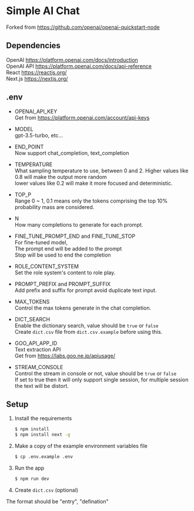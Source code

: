 
Simple AI Chat
==============

Forked from https://github.com/openai/openai-quickstart-node  


Dependencies
------------

OpenAI https://platform.openai.com/docs/introduction  
OpenAI API https://platform.openai.com/docs/api-reference  
React https://reactjs.org/  
Next.js https://nextjs.org/  


.env
----

* OPENAI_API_KEY  
Get from https://platform.openai.com/account/api-keys  

* MODEL  
gpt-3.5-turbo, etc...

* END_POINT  
Now support chat_completion, text_completion  

* TEMPERATURE  
What sampling temperature to use, between 0 and 2. Higher values like 0.8 will make the output more random  
lower values like 0.2 will make it more focused and deterministic.  

* TOP_P  
Range 0 ~ 1, 0.1 means only the tokens comprising the top 10% probability mass are considered.  

* N  
How many completions to generate for each prompt.

* FINE_TUNE_PROMPT_END and FINE_TUNE_STOP  
For fine-tuned model,  
The prompt end will be added to the prompt  
Stop will be used to end the completion

* ROLE_CONTENT_SYSTEM  
Set the role system's content to role play.  

* PROMPT_PREFIX and PROMPT_SUFFIX  
Add prefix and suffix for prompt avoid duplicate text input.  

* MAX_TOKENS  
Control the max tokens generate in the chat completion.  

* DICT_SEARCH  
Enable the dictionary search, value should be `true` or `false`  
Create `dict.csv` file from `dict.csv.example` before using this.  

* GOO_API_APP_ID  
Text extraction API  
Get from https://labs.goo.ne.jp/apiusage/  

* STREAM_CONSOLE  
Control the stream in console or not, value should be `true` or `false`  
If set to true then it will only support single session, for multiple session the text will be distort.  

Setup
-----

1. Install the requirements

   ```bash
   $ npm install
   $ npm install next -g
   ```

2. Make a copy of the example environment variables file

   ```bash
   $ cp .env.example .env
   ```

3. Run the app

   ```bash
   $ npm run dev
   ```
   
4. Create `dict.csv` (optional)

  The format should be "entry", "defination"
  
